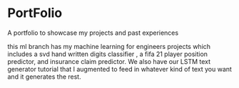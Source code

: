 # PortFolio
A portfolio to showcase my projects and past experiences


this ml branch has my machine learning for engineers projects which includes a svd hand written digits classifier , a fifa 21 player position predictor, and insurance claim predictor. We also have our LSTM text generator tutorial that I augmented to feed in whatever kind of text you want and it generates the rest.
